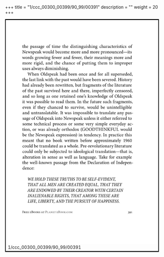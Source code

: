 +++
title = "1/ccc_00300_00399/90_99/00391"
description = ""
weight = 20
+++

<table style="border:2px solid black;max-width:800px;max-height:800px;" 
><tr><td>
<img class="center-fit-jpg"
src="/jpg_/out_jpg_1984__391.jpg">
1/ccc_00300_00399/90_99/00391
</img></td></tr></table>
